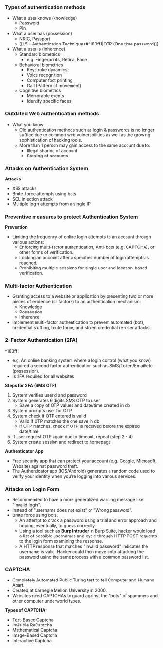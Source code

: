 ### Types of authentication methods
- What a user knows (knowledge)
	- Password
	- Pin
- What a user has (possession)
	- NRIC, Passport
	- [[L5 - Authentication Techniques#^183ff1|OTP (One time password)]]
- What a user is (inherence)
	- Standard biometrics
		- e.g. Fingerprints, Retina, Face
	- Behavioral biometrics
		- Keystroke dynamics;
		- Voice recognition
		- Computer foot printing
		- Gait (Pattern of movement)
	- Cognitive biometrics
		- Memorable events
		- Identify specific faces

### Outdated Web authentication methods
- What you know 
	- Old authentication methods such as login & passwords is no longer suffice due to common web vulnerabilities as well as the growing sophistication of hacking tools.
	- More than 1 person may gain access to the same account due to:
		- Illegal sharing of account
		- Stealing of accounts

### Attacks on Authentication System
**Attacks**
- XSS attacks
- Brute-force attempts using bots
- SQL injection attack
- Multiple login attempts from a single IP

### Preventive measures to protect Authentication System
**Prevention**
- Limiting the frequency of online login attempts to an account through various actions:
	- Enforcing multi-factor authentication, Anti-bots (e.g. CAPTCHA), or other forms of verification.
	- Locking an account after a specified number of login attempts is reached.
	- Prohibiting multiple sessions for single user and location-based verification.

### Multi-factor Authentication
- Granting access to a website or application by presenting two or more pieces of evidence (or factors) to an authentication mechanism:
	- Knowledge 
	- Possession
	- Inherence
- Implement multi-factor authentication to prevent automated (bot), credential stuffing, brute force, and stolen credential re-user attacks.

### 2-Factor Authentication (2FA)
^183ff1
- e.g. An online banking system where a login control (what you know) required a second factor authentication such as SMS/Token/Email/etc (possession).
- Is 2FA required for all websites

**Steps for 2FA (SMS OTP)**
1. System verifies userid and password
2. System generates 6 digits SMS OTP to user
	- Save a copy of OTP values and date/time created in db
3. System prompts user for OTP
4. System check if OTP entered is valid
	- Valid if OTP matches the one save in db
	- if OTP matches, check if OTP is received before the expired date/time
5. If user request OTP again due to timeout, repeat (step 2 - 4)
6. System create session and redirect to homepage

**Authenticator App**
- Free security app that can protect your account (e.g. Google, Microsoft, Website) against password theft.
- The Authenticator app (IOS/Android) generates a random code used to verify your identity when you're logging into various services.

### Attacks on Login Form
- Recommended to have a more generalized warning message like "Invalid login".
- Instead of "username does not exist" or "Wrong password".
- Brute force using bots.
	- An attempt to crack a password using a trial and error approach and hoping, eventually, to guess correctly.
	- Using a tool such as **Burp Intruder** in Burp Suite, hacker would load a list of possible usernames and cycle through HTTP POST requests to the login form examining the response.
	- A HTTP response that matches "invalid password" indicates the username is valid. Hacker could then move onto attacking the password using the same process with a common password list.

### CAPTCHA
- Completely Automated Public Turing test to tell Computer and Humans Apart.
- Created at Carnegie Mellon University in 2000.
- Websites need CAPTCHAs to guard against the "bots" of spammers and other computer underworld types.

**Types of CAPTCHA:**
- Text-Based Captcha
- Invisible ReCaptcha
- Mathematical Captcha
- Image-Based Captcha
- Interactive Captcha